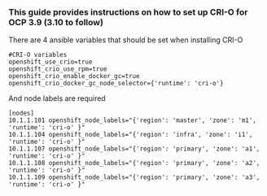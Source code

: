 ### This guide provides instructions on how to set up CRI-O for OCP 3.9 (3.10 to follow)

There are 4 ansible variables that should be set when installing CRI-O


```
#CRI-O variables
openshift_use_crio=true
openshift_crio_use_rpm=true 
openshift_crio_enable_docker_gc=true
openshift_crio_docker_gc_node_selector={'runtime': 'cri-o'}
```

And node labels are required
```
[nodes]
10.1.1.101 openshift_node_labels="{'region': 'master', 'zone': 'm1', 'runtime': 'cri-o' }"
10.1.1.104 openshift_node_labels="{'region': 'infra', 'zone': 'i1', 'runtime': 'cri-o' }"
10.1.1.107 openshift_node_labels="{'region': 'primary', 'zone': 'a1', 'runtime': 'cri-o' }"
10.1.1.108 openshift_node_labels="{'region': 'primary', 'zone': 'a2', 'runtime': 'cri-o' }"
10.1.1.109 openshift_node_labels="{'region': 'primary', 'zone': 'a3', 'runtime': 'cri-o' }"
```

